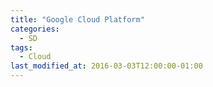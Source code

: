 ```yaml
---
title: "Google Cloud Platform"
categories:
  - SD
tags:
  - Cloud
last_modified_at: 2016-03-03T12:00:00-01:00
---
```

